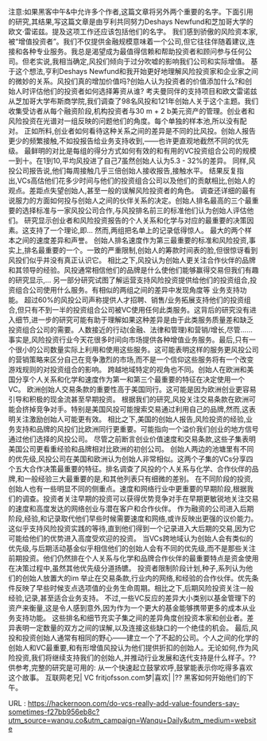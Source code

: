 注意:如果黑客中午&中允许多个作者,这篇文章将另外两个重要的名字。下面引用的研究,其结果,写这篇文章是由亨利共同努力Deshays Newfund和芝加哥大学的欧文·雷诺兹。提及这项工作还应该包括他们的名字。 
 我们感到骄傲的风险资本家,被“增值投资者”。我们不仅提供金融规模意味着一个公司,但它往往伴随着建议,连接和各种专业服务。我总是渴望成为最值得信赖和帮助投资者和顾问参与任何公司。但老实说,我相当确定,风投们倾向于过分吹嘘的影响我们公司和实际增值。 
 基于这个想法,亨利Deshays Newfund和我开始更好地理解风险投资家和企业家之间的微妙的关系。风投们真的增加价值吗?创始人认为投资者的价值添加什么?和创始人时评估他们的投资者如何选择筹资从谁? 
 考夫曼同伴的支持项目和欧文雷诺兹从芝加哥大学布斯商学院,我们调查了98名风投和121年创始人关于这个主题。我们收集受访者从每个融资阶段,机构投资者与30 m + 2 b美元资产的管理。创业者和风险投资在光谱对一组反映的问题他们的角度。每个单独的样本池,所以没有配对。 
 正如所料,创业者如何看待这种关系之间的差异是不同的比风投。创始人报告更少的频繁接触,不如投报告给业务支持收到,——也许更直观地截然不同的优先级。 
 最鲜明的对比是每组的得分方式如何有效的和有用的VC投资组合公司的规模一到十。在1到10,平均风投进了自己7虽然创始人认为5.3 - 32%的差异。 
 同样,风投公司报告说,他们每周接触几乎三倍创始人接收报告,接触水平。 
 结果反复指出,VCs高估他们花多少时间与他们的投资组合公司以及他们的贡献相比,创始人的观点。差距点失望创始人,甚至一般的误解风险投资者的角色。 
 调查还详细的最有说服力的方面如何投与创始人之间的伙伴关系的决定。创始人排名最高的三个最重要的选择标准与一家风投公司合作,与风投排名前三的标准他们认为创始人评估他们。 
 研究显示创业者和风险投资报告的个人关系和化学与对应的最重要的决策因素。这支持了一个理论,即… 
 然而,两组把名单上的记录低得惊人。 
 最大的两个样本之间的速度差异和声誉。 
 创始人排名速度作为第三最重要的标准和风险投资,事实上,排名最重要的一个。一致的严重限制,创始人的筹款时间表的脸,但很惊讶看到风投们似乎并没有真正认识它。 
 相比之下,风投认为创始人更关注合作伙伴的品牌和其领导的经验。风投通常相信他们的品牌是什么使他们能够赢得交易但我们有趣的研究显示,… 
 另一部分研究试图了解运营支持风险投资提供给他们的投资组合,投资组合公司使用什么服务。有相似的两组之间的差异中发现角度等 
 业务支持功能。 
 超过60%的风投公司声称提供人才招聘、销售/业务拓展支持他们的投资组合,但只有不到一半的投资组合公司被VC使用任何此类服务。这背后的研究没有进入细节,进一步的研究可能有助于理解如果这种差异是由于此类服务质量差和缺乏投资组合公司的需要。人数接近的行动(金融、法律和管理)和营销/增长,尽管…… 
 事实是,风险投资行业今天花很多时间向市场提供各种增值业务服务。最后,只有一个很小的公司数量实际上利用和使用这些服务。这可能表明这样的服务更风投公司的营销策略来区分自己在竞争激烈的市场,而不是一个信仰这些服务将有一个改变游戏规则的对投资组合的影响。 
 跨越地域特定的视角也不同。创始人在欧洲和美国分享个人关系和化学和速度作为第一和第三个最重要的特征在决定使用一个VC。 
 欧洲创始人交易条款的重要性高于美国同行。这可能是因为欧洲创业更容易引导和积极的现金流甚至早期投资。 
 根据我们的研究,风投关注交易条款在欧洲可能会挤掉竞争对手。特别是美国风投可能搜索交易通过利用自己的品牌,然而,这表明关注激励创始人可能更有效。 
 相比之下,美国的创始人报告,风险投资的经验,业务支持和品牌的风投们比欧洲同行更重要。可能指向一个溢价我们创业的地方信号通过他们选择的风投公司。 
 尽管之前断言创业价值速度和交易条款,这些子集表明美国公司更看重经验和品牌相对比欧洲的初创公司。 
 创始人两边的池塘里有不同的优先级,风投公司在美国和欧洲认为创始人非常相似。这两个子集的VCs分享四个五大合作决策最重要的特征。排名调查了风投的个人关系与化学、合作伙伴的品牌,和一般经验三大最重要的是,和其他列表只有细微的差别。 
 在不同阶段的投资,创始人也有一些明显不同的侧重点。速度和网络行业中更重要的早期阶段,根据我们的调查。投资者关注早期的投资可以获得优势竞争对手在早期更敏锐地关注交易的速度和高度发达的网络创业与潜在客户和合作伙伴。 
 作为融资的公司进入后期阶段,经验,和记录取代他们早些时候需要速度和网络,或许反映出更强的议价能力。这似乎支持风险投资实践的等待,直到他们得到一个记录进入大后期的交易,因为它可能给他们的优势进入高度受欢迎的投资。 
 当VCs跨地域认为创始人会有类似的优先级,与后期活动基金似乎相信他们的创始人会有不同的优先级,而不是那些关注前期投资。他们仍然排在个人关系与化学和品牌合作伙伴的最重要特点是资金使用在决策过程中,虽然其他优先级分道扬镳。 
 投资者限制阶段计划,种子,系列认为他们的创始人放置大的im 
 举止在交易条款,行业内的网络,和经验的合作伙伴。优先条件反映了早些时候支点选项值的业务生命周期。相比之下,后期风险投资关注一般经验,记录,甚至适合业务支持。 
 不过,一些VC反应的差异大小类别以基金管理下的资产来衡量,这是令人感到意外,因为作为一个更大的基金能够携带更多的成本从业务支持功能。 
 这些排名和细节充实子集之间的差异角度创投资本家和创业者。差异表明一定数量的双方之间的误解,以及连接这些缺口的一个绝佳的机会。 
 最后,风投和投资创始人通常有相同的野心——建立一个了不起的公司。个人之间的化学的创始人和VC最重要,和有形增值风投认为他们提供折扣的创始人。无论如何,作为风险投资,我们将继续支持我们的创始人,并推动行业发展和迭代支持是什么样子。?? 
 供参考,完整的研究是可用的: 
 从一个快速起立鼓掌欢呼,鼓掌能表示你吃得多喜欢这个故事。 
 互联网老兄| VC fritjofsson.com梦|喜欢| |?? 
 黑客如何开始他们的下午。 
  
   
  URL : https://hackernoon.com/do-vcs-really-add-value-founders-say-sometimes-f27bb956eb8c?utm_source=wanqu.co&utm_campaign=Wanqu+Daily&utm_medium=website